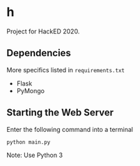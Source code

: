 # h
Project for HackED 2020.

## Dependencies
More specifics listed in `requirements.txt`

- Flask
- PyMongo

## Starting the Web Server

Enter the following command into a terminal
```
python main.py
```
Note: Use Python 3
